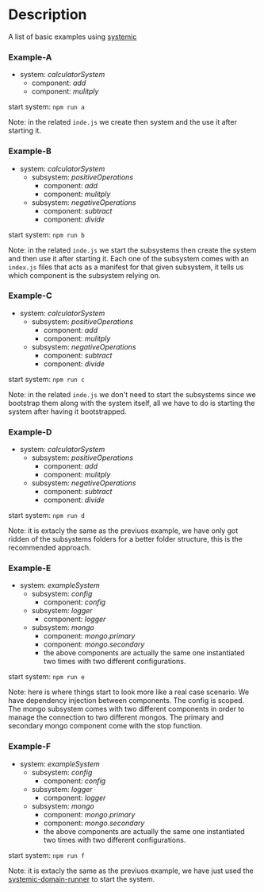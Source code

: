 # Description

A list of basic examples using [systemic](https://www.npmjs.com/package/systemic)


### Example-A

- system: _calculatorSystem_
  - component: _add_
  - component: _mulitply_

start system: `npm run a`

Note: in the related `inde.js` we create then system and the use it after starting it.


### Example-B

- system: _calculatorSystem_
  - subsystem: _positiveOperations_
    - component: _add_
    - component: _mulitply_
  - subsystem: _negativeOperations_
    - component: _subtract_
    - component: _divide_

start system: `npm run b`

Note: in the related `inde.js` we start the subsystems then create the system and then use it after starting it. Each one of the subsystem comes with an `index.js` files that acts as a manifest for that given subsystem, it tells us which component is the subsystem relying on.


### Example-C

- system: _calculatorSystem_
  - subsystem: _positiveOperations_
    - component: _add_
    - component: _mulitply_
  - subsystem: _negativeOperations_
    - component: _subtract_
    - component: _divide_

start system: `npm run c`

Note: in the related `inde.js` we don't need to start the subsystems since we bootstrap them along with the system itself, all we have to do is starting the system after having it bootstrapped. 


### Example-D

- system: _calculatorSystem_
  - subsystem: _positiveOperations_
    - component: _add_
    - component: _mulitply_
  - subsystem: _negativeOperations_
    - component: _subtract_
    - component: _divide_

start system: `npm run d`

Note: it is extacly the same as the previuos example, we have only got ridden of the subsystems folders for a better folder structure, this is the recommended approach. 


### Example-E

- system: _exampleSystem_
  - subsystem: _config_
    - component: _config_
  - subsystem: _logger_
    - component: _logger_
  - subsystem: _mongo_
    - component: _mongo.primary_
    - component: _mongo.secondary_
    - the above components are actually the same one instantiated two times with two different configurations.

start system: `npm run e`

Note: here is where things start to look more like a real case scenario. We have dependency injection between components. The config is scoped. The mongo subsystem comes with two different components in order to manage the connection to two different mongos. The primary and secondary mongo component come with the stop function.


### Example-F

- system: _exampleSystem_
  - subsystem: _config_
    - component: _config_
  - subsystem: _logger_
    - component: _logger_
  - subsystem: _mongo_
    - component: _mongo.primary_
    - component: _mongo.secondary_
    - the above components are actually the same one instantiated two times with two different configurations.

start system: `npm run f`

Note: it is extacly the same as the previuos example, we have just used the [systemic-domain-runner](https://www.npmjs.com/package/systemic-domain-runner) to start the system. 